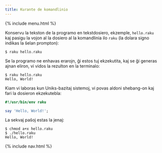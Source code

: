```yaml
---
title: Kurante de komandlinio
---
```


{% include menu.html %}

Konservu la tekston de la programo en tekstdosiero, ekzemple, `hello.raku` kaj pasigu la vojon al la dosiero al la komandlinia ilo `raku` (la dolara signo indikas la ŝelan prompton):

```console
$ raku hello.raku
```

Se la programo ne enhavas erarojn, ĝi estos tuj ekzekutita, kaj se ĝi generas ajnan eliron, vi vidos la rezulton en la terminalo:

```console
$ raku hello.raku 
Hello, World!
```

Kiam vi laboras kun Uniks-bazitaj sistemoj, vi povas aldoni shebang-on kaj fari la dosieron ekzekutebla:

```raku
#!/usr/bin/env raku

say 'Hello, World!';
```

La sekvaj paŝoj estas la jenaj:

```console
$ chmod a+x hello.raku
$ ./hello.raku
Hello, World!
```

{% include nav.html %}